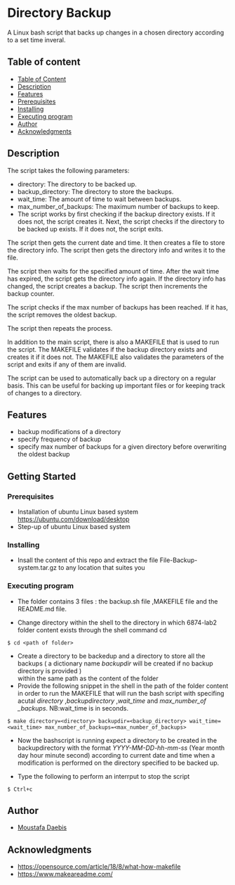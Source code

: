 # Directory Backup

A Linux bash script that backs up changes in a chosen directory according to a set time inveral.
## Table of content
* [Table of Content](#table-of-content)
* [Description](#description)
* [Features](#features)
* [Prerequisites](#prerequisites)
* [Installing](#installing)
* [Executing program](#executing-program)
* [Author](#author)
* [Acknowledgments](#acknowledgments)

## Description

The script takes the following parameters:

* directory: The directory to be backed up.
* backup_directory: The directory to store the backups.
* wait_time: The amount of time to wait between backups.
* max_number_of_backups: The maximum number of backups to keep.
* The script works by first checking if the backup directory exists. If it does not, the script creates it. Next, the script checks if the directory to be backed up exists. If it does not, the script exits.

The script then gets the current date and time. It then creates a file to store the directory info. The script then gets the directory info and writes it to the file.

The script then waits for the specified amount of time. After the wait time has expired, the script gets the directory info again. If the directory info has changed, the script creates a backup. The script then increments the backup counter.

The script checks if the max number of backups has been reached. If it has, the script removes the oldest backup.

The script then repeats the process.

In addition to the main script, there is also a MAKEFILE that is used to run the script. The MAKEFILE validates if the backup directory exists and creates it if it does not. The MAKEFILE also validates the parameters of the script and exits if any of them are invalid.

The script can be used to automatically back up a directory on a regular basis. This can be useful for backing up important files or for keeping track of changes to a directory.

## Features

* backup modifications of a directory 
* specify frequency of backup
* specify max number of backups for  a given directory before overwriting the oldest backup

## Getting Started

### Prerequisites 

* Installation of ubuntu Linux based system
https://ubuntu.com/download/desktop
* Step-up of ubuntu Linux based system

### Installing

* Insall the content of this repo and extract the file File-Backup-system.tar.gz to any location that suites you

### Executing program
* The folder contains 3 files : the backup.sh file ,MAKEFILE file and the README.md file.

* Change directory within the shell to the directory in which 6874-lab2 folder content exists through the shell command cd
```
$ cd <path of folder>
```
* Create a directory to be backedup and a directory to store all the backups ( a dictionary name *backupdir* will be created if no backup directory is provided )  
within the same path as the content of the folder
* Provide the following snippet in the shell in the path of the folder content in order to run the MAKEFILE that will run the bash script with specifing acutal *directory* ,*backupdirectory* ,*wait_time* and *max_number_of _backups*.
NB:wait_time is in seconds.
```
$ make directory=<directory> backupdir=<backup_directory> wait_time=<wait_time> max_number_of_backups=<max_number_of_backups>
```
* Now the bashscript is running expect a directory to be created in the backupdirectory with the format *YYYY-MM-DD-hh-mm-ss* (Year month day hour minute second) according to current date and time when a modification is performed on the directory specified to be backed up.

* Type the following to perform an interrput to stop the script 
```
$ Ctrl+c
```

## Author

* [Moustafa Daebis](https://github.com/Moustafa-Daebis)

## Acknowledgments
* https://opensource.com/article/18/8/what-how-makefile
* https://www.makeareadme.com/
